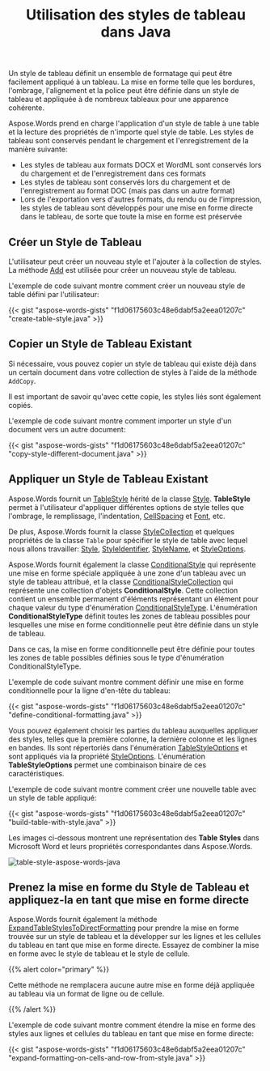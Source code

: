 ﻿---
title: Utilisation des styles de tableau dans Java
second_title: Aspose.Words pour Java
articleTitle: Appliquer un Style de Tableau
linktitle: Appliquer un Style de Tableau
description: "Mise en forme avancée des tableaux Java. Créez un style de tableau en utilisant Java. Introduction à la mise en forme avancée des tableaux, styles de tableau utilisant Java."
type: docs
weight: 80
url: /fr/java/working-with-tablestyle/
timestamp: 2024-01-27-14-07-04
---

Un style de tableau définit un ensemble de formatage qui peut être facilement appliqué à un tableau. La mise en forme telle que les bordures, l'ombrage, l'alignement et la police peut être définie dans un style de tableau et appliquée à de nombreux tableaux pour une apparence cohérente.

Aspose.Words prend en charge l'application d'un style de table à une table et la lecture des propriétés de n'importe quel style de table. Les styles de tableau sont conservés pendant le chargement et l'enregistrement de la manière suivante:

- Les styles de tableau aux formats DOCX et WordML sont conservés lors du chargement et de l'enregistrement dans ces formats
- Les styles de tableau sont conservés lors du chargement et de l'enregistrement au format DOC (mais pas dans un autre format)
- Lors de l'exportation vers d'autres formats, du rendu ou de l'impression, les styles de tableau sont développés pour une mise en forme directe dans le tableau, de sorte que toute la mise en forme est préservée

## Créer un Style de Tableau

L'utilisateur peut créer un nouveau style et l'ajouter à la collection de styles. La méthode [Add](https://reference.aspose.com/words/java/com.aspose.words/stylecollection/) est utilisée pour créer un nouveau style de tableau.

L'exemple de code suivant montre comment créer un nouveau style de table défini par l'utilisateur:

{{< gist "aspose-words-gists" "f1d06175603c48e6dabf5a2eea01207c" "create-table-style.java" >}}

## Copier un Style de Tableau Existant

Si nécessaire, vous pouvez copier un style de tableau qui existe déjà dans un certain document dans votre collection de styles à l'aide de la méthode `AddCopy`.

Il est important de savoir qu'avec cette copie, les styles liés sont également copiés.

L'exemple de code suivant montre comment importer un style d'un document vers un autre document:

{{< gist "aspose-words-gists" "f1d06175603c48e6dabf5a2eea01207c" "copy-style-different-document.java" >}}

## Appliquer un Style de Tableau Existant

Aspose.Words fournit un [TableStyle](https://reference.aspose.com/words/java/com.aspose.words/tablestyle/) hérité de la classe [Style](https://reference.aspose.com/words/java/com.aspose.words/style/). **TableStyle** permet à l'utilisateur d'appliquer différentes options de style telles que l'ombrage, le remplissage, l'indentation, [CellSpacing](https://reference.aspose.com/words/java/com.aspose.words/tablestyle/#getCellSpacing) et [Font](https://reference.aspose.com/words/java/com.aspose.words/tablestyle/#getFont), etc.

De plus, Aspose.Words fournit la classe [StyleCollection](https://reference.aspose.com/words/java/com.aspose.words/stylecollection/) et quelques propriétés de la classe `Table` pour spécifier le style de table avec lequel nous allons travailler: [Style](https://reference.aspose.com/words/java/com.aspose.words/table/#getStyle), [StyleIdentifier](https://reference.aspose.com/words/java/com.aspose.words/table/#setStyleIdentifier-int), [StyleName](https://reference.aspose.com/words/java/com.aspose.words/table/#getStyleName), et [StyleOptions](https://reference.aspose.com/words/java/com.aspose.words/table/#setStyleOptions-int).

Aspose.Words fournit également la classe [ConditionalStyle](https://reference.aspose.com/words/java/com.aspose.words/conditionalstyle/) qui représente une mise en forme spéciale appliquée à une zone d'un tableau avec un style de tableau attribué, et la classe [ConditionalStyleCollection](https://reference.aspose.com/words/java/com.aspose.words/conditionalstylecollection/) qui représente une collection d'objets **ConditionalStyle**. Cette collection contient un ensemble permanent d'éléments représentant un élément pour chaque valeur du type d'énumération [ConditionalStyleType](https://reference.aspose.com/words/java/com.aspose.words/conditionalstyletype/). L'énumération **ConditionalStyleType** définit toutes les zones de tableau possibles pour lesquelles une mise en forme conditionnelle peut être définie dans un style de tableau.

Dans ce cas, la mise en forme conditionnelle peut être définie pour toutes les zones de table possibles définies sous le type d'énumération ConditionalStyleType.

L'exemple de code suivant montre comment définir une mise en forme conditionnelle pour la ligne d'en-tête du tableau:

{{< gist "aspose-words-gists" "f1d06175603c48e6dabf5a2eea01207c" "define-conditional-formatting.java" >}}

Vous pouvez également choisir les parties du tableau auxquelles appliquer des styles, telles que la première colonne, la dernière colonne et les lignes en bandes. Ils sont répertoriés dans l'énumération [TableStyleOptions](https://reference.aspose.com/words/java/com.aspose.words/tablestyleoptions/) et sont appliqués via la propriété [StyleOptions](https://reference.aspose.com/words/java/com.aspose.words/table/#getStyleOptions). L'énumération **TableStyleOptions** permet une combinaison binaire de ces caractéristiques.

L'exemple de code suivant montre comment créer une nouvelle table avec un style de table appliqué:

{{< gist "aspose-words-gists" "f1d06175603c48e6dabf5a2eea01207c" "build-table-with-style.java" >}}

Les images ci-dessous montrent une représentation des **Table Styles** dans Microsoft Word et leurs propriétés correspondantes dans Aspose.Words.

![table-style-aspose-words-java](/words/java/working-with-tablestyle/working-with-table-styles-1.png)

## Prenez la mise en forme du Style de Tableau et appliquez-la en tant que mise en forme directe

Aspose.Words fournit également la méthode [ExpandTableStylesToDirectFormatting](https://reference.aspose.com/words/java/com.aspose.words/document/#expandTableStylesToDirectFormatting) pour prendre la mise en forme trouvée sur un style de tableau et la développer sur les lignes et les cellules du tableau en tant que mise en forme directe. Essayez de combiner la mise en forme avec le style de tableau et le style de cellule.

{{% alert color="primary" %}}

Cette méthode ne remplacera aucune autre mise en forme déjà appliquée au tableau via un format de ligne ou de cellule.

{{% /alert %}}

L'exemple de code suivant montre comment étendre la mise en forme des styles aux lignes et cellules du tableau en tant que mise en forme directe:

{{< gist "aspose-words-gists" "f1d06175603c48e6dabf5a2eea01207c" "expand-formatting-on-cells-and-row-from-style.java" >}}

